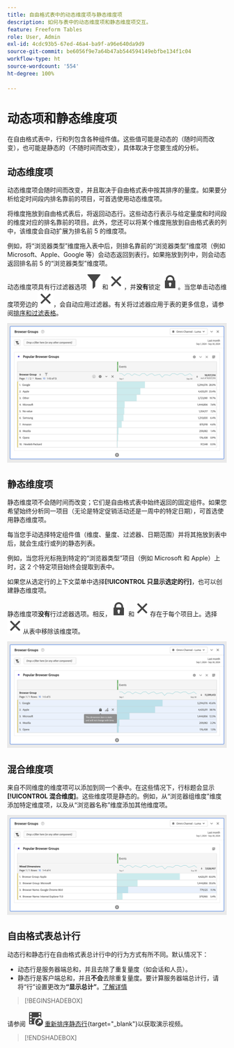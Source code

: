 ```yaml
---
title: 自由格式表中的动态维度项与静态维度项
description: 如何与表中的动态维度项和静态维度项交互。
feature: Freeform Tables
role: User, Admin
exl-id: 4cdc93b5-67ed-46a4-ba9f-a96e640da9d9
source-git-commit: be6056f9e7a64b47ab544594149ebfbe134f1c04
workflow-type: ht
source-wordcount: '554'
ht-degree: 100%

---
```


# 动态项和静态维度项

在自由格式表中，行和列包含各种组件值。这些值可能是动态的（随时间而改变），也可能是静态的（不随时间而改变），具体取决于您要生成的分析。

## 动态维度项

动态维度项会随时间而改变，并且取决于自由格式表中按其排序的量度。如果要分析给定时间段内排名靠前的项目，可首选使用动态维度项。

将维度拖放到自由格式表后，将返回动态行。这些动态行表示与给定量度和时间段的维度对应的排名靠前的项目。此外，您还可以将某个维度拖放到自由格式表的列中，该维度会自动扩展为排名前 5 的维度项。

例如，将“浏览器类型”维度拖入表中后，则排名靠前的“浏览器类型”维度项（例如 Microsoft、Apple、Google 等）会动态返回到表行。如果拖放到列中，则会动态返回排名前 5 的“浏览器类型”维度项。

动态维度项具有行过滤器选项![过滤器](/help/assets/icons/Filter.svg)和![关闭](/help/assets/icons/Close.svg)，并&#x200B;**没有**&#x200B;锁定 ![LockClosed](/help/assets/icons/LockClosed.svg)。<!--do they have the lock icon? -->当您单击动态维度项旁边的![关闭](/help/assets/icons/Close.svg)，会自动应用过滤器。有关将过滤器应用于表的更多信息，请参阅[排序和过滤表格](/help/analyze/analysis-workspace/visualizations/freeform-table/filter-and-sort.md)。


![突出显示过滤器图标的自由格式表。](assets/dynamic-items.png)

## 静态维度项

静态维度项不会随时间而改变；它们是自由格式表中始终返回的固定组件。如果您希望始终分析同一项目（无论是特定促销活动还是一周中的特定日期），可首选使用静态维度项。

每当您手动选择特定组件值（维度、量度、过滤器、日期范围）并将其拖放到表中后，就会生成行或列的静态列表。

例如，当您将光标拖到特定的“浏览器类型”项目（例如 Microsoft 和 Apple）上时，这 2 个特定项目始终会提取到表中。

如果您从选定行的上下文菜单中选择&#x200B;**[!UICONTROL 只显示选定的行]**，也可以创建静态维度项。

静态维度项&#x200B;**没有**&#x200B;行过滤器选项。相反，![LockClosed](/help/assets/icons/LockClosed.svg) 和![关闭](/help/assets/icons/Close.svg)存在于每个项目上。选择![关闭](/help/assets/icons/Close.svg)从表中移除该维度项。

![显示浏览器类型和带有锁定图标的 Microsoft 行的自由格式表注释：此维度项是静态的，不会随时间而改变。](assets/static-items.png)

## 混合维度项

来自不同维度的维度项可以添加到同一个表中。在这些情况下，行标题会显示&#x200B;**[!UICONTROL 混合维度]**。这些维度项是静态的。例如，从“浏览器组维度”维度添加特定维度项，以及从“浏览器名称”维度添加其他维度项。

![突出显示混合维度列的自由格式表。](assets/mixed-dimensions.png)

## 自由格式表总计行

动态行和静态行在自由格式表总计行中的行为方式有所不同。默认情况下：

* 动态行是服务器端总和，并且去除了重复量度（如会话和人员）。
* 静态行是客户端总和，并且&#x200B;**不会**&#x200B;去除重复量度。要计算服务器端总计行，请将“行”设置更改为&#x200B;**“显示总计”**。[了解详情](/help/analyze/analysis-workspace/visualizations/freeform-table/workspace-totals.md)


>[!BEGINSHADEBOX]

请参阅 ![VideoCheckedOut](/help/assets/icons/VideoCheckedOut.svg) [重新排序静态行](https://video.tv.adobe.com/v/33273?quality=12&learn=on&captions=chi_hans){target="_blank"}以获取演示视频。

>[!ENDSHADEBOX]


